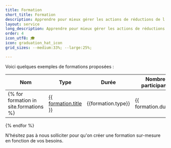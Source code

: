 ```yaml
---
title: Formation
short_title: Formation
description: Apprendre pour mieux gérer les actions de réductions de l'impact environnemental
layout: service
long_description: Apprendre pour mieux gérer les actions de réductions de l'impact environnemental
order: 4
icon_utf8: 🎓
icon: graduation_hat_icon
grid_sizes: --medium:33%; --large:25%;

---
```


Voici quelques exemples de formations proposées :

| Nom | Type | Durée | Nombre de participant.e.s |
|-----|------|-------|---------------------------|
{% for formation in site.formations %}| [{{ formation.title }}]({{formation.url}}) | {{formation.type}} | {{ formation.duration}} | {{ formation.effectif }} |
{% endfor %}

N'hésitez pas à nous solliciter pour qu'on créer une formation sur-mesure en fonction de vos besoins.